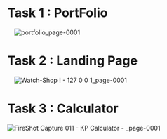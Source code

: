 # Task 1 : PortFolio
&nbsp;
&nbsp;
![portfolio_page-0001](https://github.com/user-attachments/assets/935deba2-6d26-4e4a-9f05-bd40d2a25c2d)
&nbsp;
&nbsp;
# Task 2 : Landing Page 
&nbsp;
&nbsp;
![Watch-Shop ! - 127 0 0 1_page-0001](https://github.com/user-attachments/assets/0c9c4f18-68c9-4d0f-a905-2408b73b6619)
&nbsp;
&nbsp;
# Task 3 : Calculator
![FireShot Capture 011 - KP Calculator - _page-0001](https://github.com/user-attachments/assets/34121b4f-3fb4-4e88-bf0a-94473c9e56ee)
